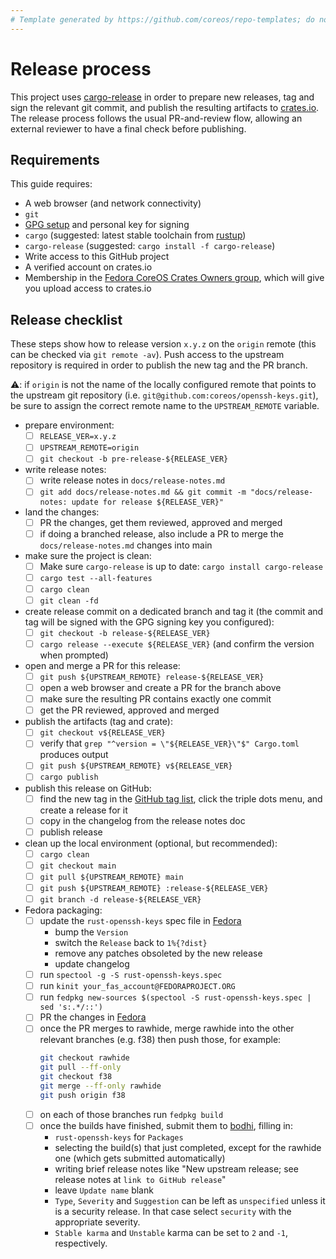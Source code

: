 ```yaml
---
# Template generated by https://github.com/coreos/repo-templates; do not edit downstream
---
```


# Release process

This project uses [cargo-release][cargo-release] in order to prepare new releases, tag and sign the relevant git commit, and publish the resulting artifacts to [crates.io][crates-io].
The release process follows the usual PR-and-review flow, allowing an external reviewer to have a final check before publishing.

## Requirements

This guide requires:

 * A web browser (and network connectivity)
 * `git`
 * [GPG setup][GPG setup] and personal key for signing
 * `cargo` (suggested: latest stable toolchain from [rustup][rustup])
 * `cargo-release` (suggested: `cargo install -f cargo-release`)
 * Write access to this GitHub project
 * A verified account on crates.io
 * Membership in the [Fedora CoreOS Crates Owners group](https://github.com/orgs/coreos/teams/fedora-coreos-crates-owners/members), which will give you upload access to crates.io

## Release checklist

These steps show how to release version `x.y.z` on the `origin` remote (this can be checked via `git remote -av`).
Push access to the upstream repository is required in order to publish the new tag and the PR branch.

:warning:: if `origin` is not the name of the locally configured remote that points to the upstream git repository (i.e. `git@github.com:coreos/openssh-keys.git`), be sure to assign the correct remote name to the `UPSTREAM_REMOTE` variable.

- prepare environment:
  - [ ] `RELEASE_VER=x.y.z`
  - [ ] `UPSTREAM_REMOTE=origin`
  - [ ] `git checkout -b pre-release-${RELEASE_VER}`

- write release notes:
  - [ ] write release notes in `docs/release-notes.md`
  - [ ] `git add docs/release-notes.md && git commit -m "docs/release-notes: update for release ${RELEASE_VER}"`

- land the changes:
  - [ ] PR the changes, get them reviewed, approved and merged
  - [ ] if doing a branched release, also include a PR to merge the `docs/release-notes.md` changes into main

- make sure the project is clean:
  - [ ] Make sure `cargo-release` is up to date: `cargo install cargo-release`
  - [ ] `cargo test --all-features`
  - [ ] `cargo clean`
  - [ ] `git clean -fd`

- create release commit on a dedicated branch and tag it (the commit and tag will be signed with the GPG signing key you configured):
  - [ ] `git checkout -b release-${RELEASE_VER}`
  - [ ] `cargo release --execute ${RELEASE_VER}` (and confirm the version when prompted)

- open and merge a PR for this release:
  - [ ] `git push ${UPSTREAM_REMOTE} release-${RELEASE_VER}`
  - [ ] open a web browser and create a PR for the branch above
  - [ ] make sure the resulting PR contains exactly one commit
  - [ ] get the PR reviewed, approved and merged

- publish the artifacts (tag and crate):
  - [ ] `git checkout v${RELEASE_VER}`
  - [ ] verify that `grep "^version = \"${RELEASE_VER}\"$" Cargo.toml` produces output
  - [ ] `git push ${UPSTREAM_REMOTE} v${RELEASE_VER}`
  - [ ] `cargo publish`

- publish this release on GitHub:
  - [ ] find the new tag in the [GitHub tag list](https://github.com/coreos/openssh-keys/tags), click the triple dots menu, and create a release for it
  - [ ] copy in the changelog from the release notes doc
  - [ ] publish release

- clean up the local environment (optional, but recommended):
  - [ ] `cargo clean`
  - [ ] `git checkout main`
  - [ ] `git pull ${UPSTREAM_REMOTE} main`
  - [ ] `git push ${UPSTREAM_REMOTE} :release-${RELEASE_VER}`
  - [ ] `git branch -d release-${RELEASE_VER}`

- Fedora packaging:
  - [ ] update the `rust-openssh-keys` spec file in [Fedora](https://src.fedoraproject.org/rpms/rust-openssh-keys)
    - bump the `Version`
    - switch the `Release` back to `1%{?dist}`
    - remove any patches obsoleted by the new release
    - update changelog
  - [ ] run `spectool -g -S rust-openssh-keys.spec`
  - [ ] run `kinit your_fas_account@FEDORAPROJECT.ORG`
  - [ ] run `fedpkg new-sources $(spectool -S rust-openssh-keys.spec | sed 's:.*/::')`
  - [ ] PR the changes in [Fedora](https://src.fedoraproject.org/rpms/rust-openssh-keys)
  - [ ] once the PR merges to rawhide, merge rawhide into the other relevant branches (e.g. f38) then push those, for example:
    ```bash
    git checkout rawhide
    git pull --ff-only
    git checkout f38
    git merge --ff-only rawhide
    git push origin f38
    ```
  - [ ] on each of those branches run `fedpkg build`
  - [ ] once the builds have finished, submit them to [bodhi](https://bodhi.fedoraproject.org/updates/new), filling in:
    - `rust-openssh-keys` for `Packages`
    - selecting the build(s) that just completed, except for the rawhide one (which gets submitted automatically)
    - writing brief release notes like "New upstream release; see release notes at `link to GitHub release`"
    - leave `Update name` blank
    - `Type`, `Severity` and `Suggestion` can be left as `unspecified` unless it is a security release. In that case select `security` with the appropriate severity.
    - `Stable karma` and `Unstable` karma can be set to `2` and `-1`, respectively.

[cargo-release]: https://github.com/sunng87/cargo-release
[rustup]: https://rustup.rs/
[crates-io]: https://crates.io/
[GPG setup]: https://docs.github.com/en/github/authenticating-to-github/managing-commit-signature-verification
